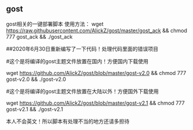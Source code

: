 ## gost
 gost相关的一键部署脚本
 使用方法：
wget https://raw.githubusercontent.com/AlickZ/gost/master/gost_ack && chmod 777 gost_ack && ./gost_ack

##2020年6月30日重新编写了一下代码！处理代码里面的错误项目

#这个是将编译的gost主题文件放置在国内！方便国内下载使用

wget https://github.com/AlickZ/gost/blob/master/gost-v2.0 && chmod 777 gost-v2.0 && ./gost-v2.0

#这个是将编译的gost主题文件放置在大陆以外！方便国外下载使用

wget https://github.com/AlickZ/gost/blob/master/gost-v2.1 && chmod 777 gost-v2.1 && ./gost-v2.1

本人不会英文！所以脚本有处理不当的地方还请多担待